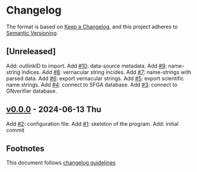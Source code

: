 # Changelog

The format is based on [Keep a Changelog](https://keepachangelog.com/en/1.0.0/),
and this project adheres to [Semantic Versioning](https://semver.org/spec/v2.0.0.html).

## [Unreleased]

Add: outlinkID to import.
Add [#10]: data-source metadata.
Add [#9]: name-string indices.
Add [#8]: vernacular string incides.
Add [#7]: name-strings with parsed data.
Add [#6]: export vernacular strings.
Add [#5]: export scientific name strings.
Add [#4]: connect to SFGA database.
Add [#3]: connect to GNverifier database.

## [v0.0.0] - 2024-06-13 Thu

Add [#2]: configuration file.
Add [#1]: skeleton of the program.
Add: initial commit

## Footnotes

This document follows [changelog guidelines]

[v0.0.0]: https://github.com/sfborg/to-gn/tree/v0.0.0
[#20]: https://github.com/sfborg/to-gn/issues/20
[#19]: https://github.com/sfborg/to-gn/issues/19
[#18]: https://github.com/sfborg/to-gn/issues/18
[#17]: https://github.com/sfborg/to-gn/issues/17
[#16]: https://github.com/sfborg/to-gn/issues/16
[#15]: https://github.com/sfborg/to-gn/issues/15
[#14]: https://github.com/sfborg/to-gn/issues/14
[#13]: https://github.com/sfborg/to-gn/issues/13
[#12]: https://github.com/sfborg/to-gn/issues/12
[#11]: https://github.com/sfborg/to-gn/issues/11
[#10]: https://github.com/sfborg/to-gn/issues/10
[#9]: https://github.com/sfborg/to-gn/issues/9
[#8]: https://github.com/sfborg/to-gn/issues/8
[#7]: https://github.com/sfborg/to-gn/issues/7
[#6]: https://github.com/sfborg/to-gn/issues/6
[#5]: https://github.com/sfborg/to-gn/issues/5
[#4]: https://github.com/sfborg/to-gn/issues/4
[#3]: https://github.com/sfborg/to-gn/issues/3
[#2]: https://github.com/sfborg/to-gn/issues/2
[#1]: https://github.com/sfborg/to-gn/issues/1
[changelog guidelines]: https://keepachangelog.com/en/1.0.0/
